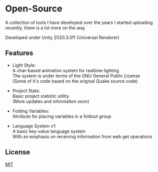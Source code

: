 # Open-Source
A collection of tools I have developed over the years
I started uploading recently, there is a lot more on the way

Developed under Unity 2020.3.0f1 (Universal Renderer)

## Features

- Light Style:<br/>
A char-based animation system for realtime lighting<br/>
The system is under terms of the GNU General Public License <br/>
(Some of it's code based on the original Quake source code)

- Project Stats:<br/>
Basic project statistic utility <br/>
(More updates and information soon)

- Folding Variables:<br/>
Atrribute for placing variables in a foldout group

- Language System v1:<br/>
A basic key-value language system <br/>
With an emphasis on receiving information from web get operations

## License
[MIT](https://github.com/StaviRare/Open-Source/blob/main/LICENSE)

